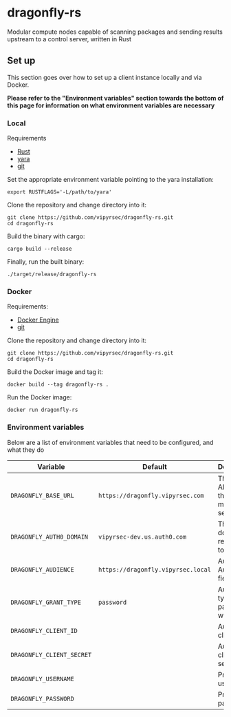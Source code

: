 # dragonfly-rs

Modular compute nodes capable of scanning packages and sending results upstream to a control server, written in Rust

## Set up
This section goes over how to set up a client instance locally and via Docker.

**Please refer to the "Environment variables" section towards the bottom of this page for information on what environment variables are necessary**

### Local

Requirements
- [Rust](https://www.rust-lang.org/learn/get-started)
- [yara](https://yara.readthedocs.io/en/stable/gettingstarted.html#compiling-and-installing-yara)
- [git](https://git-scm.com/book/en/v2/Getting-Started-Installing-Git)


Set the appropriate environment variable pointing to the yara installation:
```
export RUSTFLAGS='-L/path/to/yara'
```

Clone the repository and change directory into it:
```
git clone https://github.com/vipyrsec/dragonfly-rs.git
cd dragonfly-rs
```
Build the binary with cargo:
```
cargo build --release
```
Finally, run the built binary:
```
./target/release/dragonfly-rs
```

### Docker

Requirements:
- [Docker Engine](https://docs.docker.com/get-docker/)
- [git](https://git-scm.com/book/en/v2/Getting-Started-Installing-Git)

Clone the repository and change directory into it:
```
git clone https://github.com/vipyrsec/dragonfly-rs.git
cd dragonfly-rs
```
Build the Docker image and tag it:
```
docker build --tag dragonfly-rs .
```
Run the Docker image:
```
docker run dragonfly-rs
```

### Environment variables
Below are a list of environment variables that need to be configured, and what they do

| Variable | Default | Description |
| -------- | ------- | ----------- |
| `DRAGONFLY_BASE_URL` | `https://dragonfly.vipyrsec.com` | The base API URL for the mainframe server |
| `DRAGONFLY_AUTH0_DOMAIN` | `vipyrsec-dev.us.auth0.com` | The auth0 domain that requests go to |
| `DRAGONFLY_AUDIENCE` | `https://dragonfly.vipyrsec.local` | Auth0 Audience field
| `DRAGONFLY_GRANT_TYPE` | `password` | Auth0 grant type, only password will work.
| `DRAGONFLY_CLIENT_ID` | | Auth0 client ID |
| `DRAGONFLY_CLIENT_SECRET` | | Auth0 client secret |
| `DRAGONFLY_USERNAME` | | Provisioned username |
| `DRAGONFLY_PASSWORD` | | Provisioned password |
